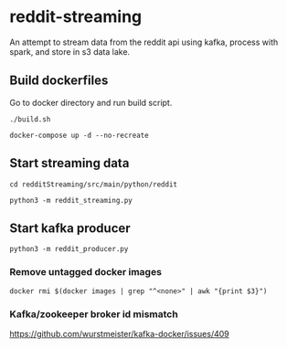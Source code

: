 # reddit-streaming
An attempt to stream data from the reddit api using kafka, process with spark, and store in s3 data lake.

## Build dockerfiles

Go to docker directory and run build script.

`./build.sh`

`docker-compose up -d --no-recreate`

## Start streaming data

`cd redditStreaming/src/main/python/reddit`

`python3 -m reddit_streaming.py`

## Start kafka producer

`python3 -m reddit_producer.py`

### Remove untagged docker images

`docker rmi $(docker images | grep "^<none>" | awk "{print $3}")`

### Kafka/zookeeper broker id mismatch

https://github.com/wurstmeister/kafka-docker/issues/409